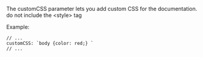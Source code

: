 The customCSS parameter lets you add custom CSS for the documentation. do not include the &lt;style&gt; tag

Example: 
```
// ...
customCSS: `body {color: red;} `
// ...
```